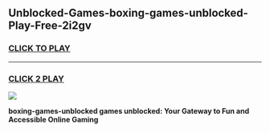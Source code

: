 
## Unblocked-Games-boxing-games-unblocked-Play-Free-2i2gv
<h3>
<a href="https://premium76.site?title=boxing-games-unblocked&ref=09A">CLICK TO PLAY</a></h3>
<hr>

<h3>
<a href="https://premium76.site?title=boxing-games-unblocked&ref=09A">CLICK 2 PLAY</a>
  
</h3>

<a href="https://premium76.site?title=boxing-games-unblocked&ref=09A"><img src="https://clearcache.store/games.png"></a>


**boxing-games-unblocked games unblocked: Your Gateway to Fun and Accessible Online Gaming**
